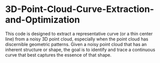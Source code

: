 # 3D-Point-Cloud-Curve-Extraction-and-Optimization
This code is designed to extract a representative curve (or a thin center line) from a noisy 3D point cloud, especially when the point cloud has discernible geometric patterns.  Given a noisy point cloud that has an inherent structure or shape, the goal is to identify and trace a continuous curve that best captures the essence of that shape.
